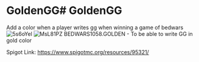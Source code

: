 # GoldenGG# GoldenGG
Add a color when a player writes gg when winning a game of bedwars![5s6oYel](https://user-images.githubusercontent.com/49426855/129484093-4dd48c88-1cfa-4053-a7ea-2b409af92ee5.png)
![MsL81PZ](https://user-images.githubusercontent.com/49426855/129484113-8e86502b-043e-457d-9aba-5b08fa6bb77b.png)
BEDWARS1058.GOLDEN - To be able to write GG in gold color

Spigot Link: https://www.spigotmc.org/resources/95321/
